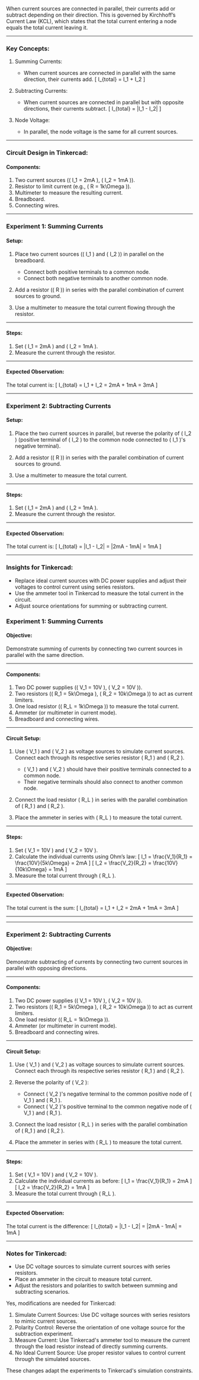 When current sources are connected in parallel, their currents add or subtract depending on their direction. This is governed by Kirchhoff’s Current Law (KCL), which states that the total current entering a node equals the total current leaving it.

---

### Key Concepts:

1. Summing Currents:
   - When current sources are connected in parallel with the same direction, their currents add.
   \[
   I_{total} = I_1 + I_2
   \]

2. Subtracting Currents:
   - When current sources are connected in parallel but with opposite directions, their currents subtract.
   \[
   I_{total} = |I_1 - I_2|
   \]

3. Node Voltage:
   - In parallel, the node voltage is the same for all current sources.

---

### Circuit Design in Tinkercad:

#### Components:
1. Two current sources (\( I_1 = 2mA \), \( I_2 = 1mA \)).
2. Resistor to limit current (e.g., \( R = 1k\Omega \)).
3. Multimeter to measure the resulting current.
4. Breadboard.
5. Connecting wires.

---

### Experiment 1: Summing Currents

#### Setup:
1. Place two current sources (\( I_1 \) and \( I_2 \)) in parallel on the breadboard.
   - Connect both positive terminals to a common node.
   - Connect both negative terminals to another common node.

2. Add a resistor (\( R \)) in series with the parallel combination of current sources to ground.

3. Use a multimeter to measure the total current flowing through the resistor.

---

#### Steps:
1. Set \( I_1 = 2mA \) and \( I_2 = 1mA \).
2. Measure the current through the resistor.

---

#### Expected Observation:
The total current is:
\[
I_{total} = I_1 + I_2 = 2mA + 1mA = 3mA
\]

---

### Experiment 2: Subtracting Currents

#### Setup:
1. Place the two current sources in parallel, but reverse the polarity of \( I_2 \) (positive terminal of \( I_2 \) to the common node connected to \( I_1 \)'s negative terminal).

2. Add a resistor (\( R \)) in series with the parallel combination of current sources to ground.

3. Use a multimeter to measure the total current.

---

#### Steps:
1. Set \( I_1 = 2mA \) and \( I_2 = 1mA \).
2. Measure the current through the resistor.

---

#### Expected Observation:
The total current is:
\[
I_{total} = |I_1 - I_2| = |2mA - 1mA| = 1mA
\]

---

### Insights for Tinkercad:
- Replace ideal current sources with DC power supplies and adjust their voltages to control current using series resistors.
- Use the ammeter tool in Tinkercad to measure the total current in the circuit.
- Adjust source orientations for summing or subtracting current.

### Experiment 1: Summing Currents

#### Objective:
Demonstrate summing of currents by connecting two current sources in parallel with the same direction.

---

#### Components:
1. Two DC power supplies (\( V_1 = 10V \), \( V_2 = 10V \)).
2. Two resistors (\( R_1 = 5k\Omega \), \( R_2 = 10k\Omega \)) to act as current limiters.
3. One load resistor (\( R_L = 1k\Omega \)) to measure the total current.
4. Ammeter (or multimeter in current mode).
5. Breadboard and connecting wires.

---

#### Circuit Setup:
1. Use \( V_1 \) and \( V_2 \) as voltage sources to simulate current sources. Connect each through its respective series resistor \( R_1 \) and \( R_2 \).
   - \( V_1 \) and \( V_2 \) should have their positive terminals connected to a common node.
   - Their negative terminals should also connect to another common node.

2. Connect the load resistor \( R_L \) in series with the parallel combination of \( R_1 \) and \( R_2 \).

3. Place the ammeter in series with \( R_L \) to measure the total current.

---

#### Steps:
1. Set \( V_1 = 10V \) and \( V_2 = 10V \).
2. Calculate the individual currents using Ohm’s law:
   \[
   I_1 = \frac{V_1}{R_1} = \frac{10V}{5k\Omega} = 2mA
   \]
   \[
   I_2 = \frac{V_2}{R_2} = \frac{10V}{10k\Omega} = 1mA
   \]
3. Measure the total current through \( R_L \).

---

#### Expected Observation:
The total current is the sum:
\[
I_{total} = I_1 + I_2 = 2mA + 1mA = 3mA
\]

---

---

### Experiment 2: Subtracting Currents

#### Objective:
Demonstrate subtracting of currents by connecting two current sources in parallel with opposing directions.

---

#### Components:
1. Two DC power supplies (\( V_1 = 10V \), \( V_2 = 10V \)).
2. Two resistors (\( R_1 = 5k\Omega \), \( R_2 = 10k\Omega \)) to act as current limiters.
3. One load resistor (\( R_L = 1k\Omega \)).
4. Ammeter (or multimeter in current mode).
5. Breadboard and connecting wires.

---

#### Circuit Setup:
1. Use \( V_1 \) and \( V_2 \) as voltage sources to simulate current sources. Connect each through its respective series resistor \( R_1 \) and \( R_2 \).

2. Reverse the polarity of \( V_2 \):
   - Connect \( V_2 \)'s negative terminal to the common positive node of \( V_1 \) and \( R_1 \).
   - Connect \( V_2 \)'s positive terminal to the common negative node of \( V_1 \) and \( R_1 \).

3. Connect the load resistor \( R_L \) in series with the parallel combination of \( R_1 \) and \( R_2 \).

4. Place the ammeter in series with \( R_L \) to measure the total current.

---

#### Steps:
1. Set \( V_1 = 10V \) and \( V_2 = 10V \).
2. Calculate the individual currents as before:
   \[
   I_1 = \frac{V_1}{R_1} = 2mA
   \]
   \[
   I_2 = \frac{V_2}{R_2} = 1mA
   \]
3. Measure the total current through \( R_L \).

---

#### Expected Observation:
The total current is the difference:
\[
I_{total} = |I_1 - I_2| = |2mA - 1mA| = 1mA
\]

---

### Notes for Tinkercad:
- Use DC voltage sources to simulate current sources with series resistors.
- Place an ammeter in the circuit to measure total current.
- Adjust the resistors and polarities to switch between summing and subtracting scenarios.

Yes, modifications are needed for Tinkercad:

1. Simulate Current Sources: Use DC voltage sources with series resistors to mimic current sources.
2. Polarity Control: Reverse the orientation of one voltage source for the subtraction experiment.
3. Measure Current: Use Tinkercad's ammeter tool to measure the current through the load resistor instead of directly summing currents. 
4. No Ideal Current Source: Use proper resistor values to control current through the simulated sources. 

These changes adapt the experiments to Tinkercad's simulation constraints.
